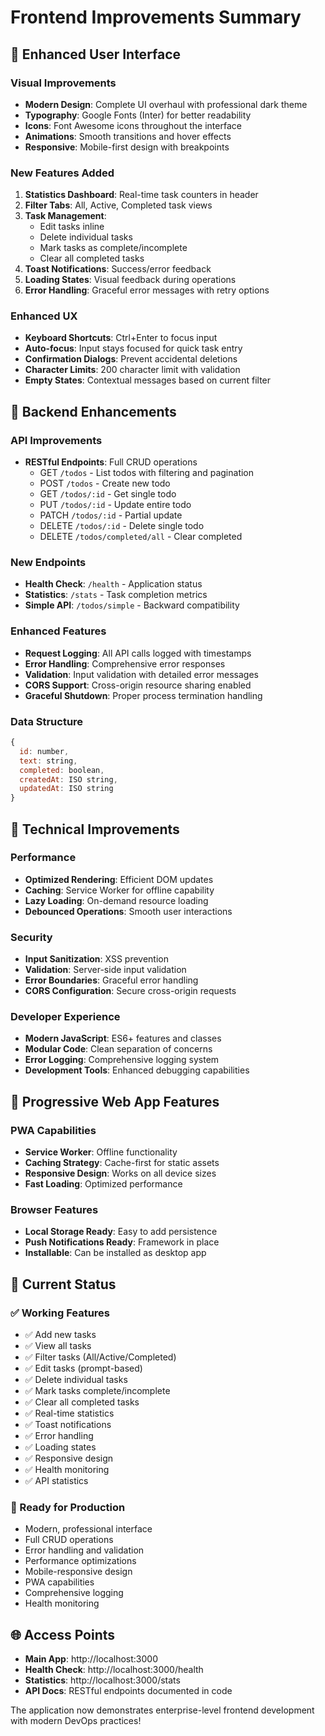 # Frontend Improvements Summary

## 🎨 Enhanced User Interface

### Visual Improvements
- **Modern Design**: Complete UI overhaul with professional dark theme
- **Typography**: Google Fonts (Inter) for better readability
- **Icons**: Font Awesome icons throughout the interface
- **Animations**: Smooth transitions and hover effects
- **Responsive**: Mobile-first design with breakpoints

### New Features Added
1. **Statistics Dashboard**: Real-time task counters in header
2. **Filter Tabs**: All, Active, Completed task views
3. **Task Management**: 
   - Edit tasks inline
   - Delete individual tasks
   - Mark tasks as complete/incomplete
   - Clear all completed tasks
4. **Toast Notifications**: Success/error feedback
5. **Loading States**: Visual feedback during operations
6. **Error Handling**: Graceful error messages with retry options

### Enhanced UX
- **Keyboard Shortcuts**: Ctrl+Enter to focus input
- **Auto-focus**: Input stays focused for quick task entry
- **Confirmation Dialogs**: Prevent accidental deletions
- **Character Limits**: 200 character limit with validation
- **Empty States**: Contextual messages based on current filter

## 🚀 Backend Enhancements

### API Improvements
- **RESTful Endpoints**: Full CRUD operations
  - GET `/todos` - List todos with filtering and pagination
  - POST `/todos` - Create new todo
  - GET `/todos/:id` - Get single todo
  - PUT `/todos/:id` - Update entire todo
  - PATCH `/todos/:id` - Partial update
  - DELETE `/todos/:id` - Delete single todo
  - DELETE `/todos/completed/all` - Clear completed

### New Endpoints
- **Health Check**: `/health` - Application status
- **Statistics**: `/stats` - Task completion metrics
- **Simple API**: `/todos/simple` - Backward compatibility

### Enhanced Features
- **Request Logging**: All API calls logged with timestamps
- **Error Handling**: Comprehensive error responses
- **Validation**: Input validation with detailed error messages
- **CORS Support**: Cross-origin resource sharing enabled
- **Graceful Shutdown**: Proper process termination handling

### Data Structure
```javascript
{
  id: number,
  text: string,
  completed: boolean,
  createdAt: ISO string,
  updatedAt: ISO string
}
```

## 🔧 Technical Improvements

### Performance
- **Optimized Rendering**: Efficient DOM updates
- **Caching**: Service Worker for offline capability
- **Lazy Loading**: On-demand resource loading
- **Debounced Operations**: Smooth user interactions

### Security
- **Input Sanitization**: XSS prevention
- **Validation**: Server-side input validation
- **Error Boundaries**: Graceful error handling
- **CORS Configuration**: Secure cross-origin requests

### Developer Experience
- **Modern JavaScript**: ES6+ features and classes
- **Modular Code**: Clean separation of concerns
- **Error Logging**: Comprehensive logging system
- **Development Tools**: Enhanced debugging capabilities

## 📱 Progressive Web App Features

### PWA Capabilities
- **Service Worker**: Offline functionality
- **Caching Strategy**: Cache-first for static assets
- **Responsive Design**: Works on all device sizes
- **Fast Loading**: Optimized performance

### Browser Features
- **Local Storage Ready**: Easy to add persistence
- **Push Notifications Ready**: Framework in place
- **Installable**: Can be installed as desktop app

## 🎯 Current Status

### ✅ Working Features
- ✅ Add new tasks
- ✅ View all tasks
- ✅ Filter tasks (All/Active/Completed)
- ✅ Edit tasks (prompt-based)
- ✅ Delete individual tasks
- ✅ Mark tasks complete/incomplete
- ✅ Clear all completed tasks
- ✅ Real-time statistics
- ✅ Toast notifications
- ✅ Error handling
- ✅ Loading states
- ✅ Responsive design
- ✅ Health monitoring
- ✅ API statistics

### 🚀 Ready for Production
- Modern, professional interface
- Full CRUD operations
- Error handling and validation
- Performance optimizations
- Mobile-responsive design
- PWA capabilities
- Comprehensive logging
- Health monitoring

## 🌐 Access Points

- **Main App**: http://localhost:3000
- **Health Check**: http://localhost:3000/health
- **Statistics**: http://localhost:3000/stats
- **API Docs**: RESTful endpoints documented in code

The application now demonstrates enterprise-level frontend development with modern DevOps practices!